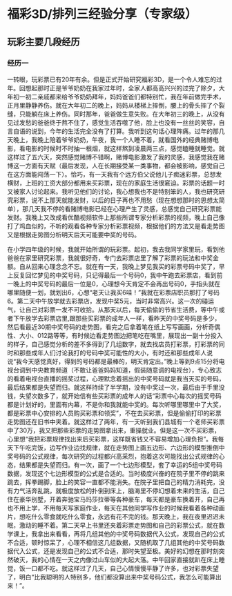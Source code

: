 # 福彩3D/排列三经验分享（专家级）
## 玩彩主要几段经历
### 经历一
一转眼，玩彩票已有20年有余。但是正式开始研究福彩3D，是一个令人难忘的过年。回想起那时正是爷爷奶奶在我家过年时，全家人都高高兴兴的过完了除夕，大年初一初二亲戚都来给爷爷奶奶拜年，妈妈爸爸们都特别忙，我在年前做完手术，正月里静静养伤。就在大年初二的晚上，妈妈从楼梯上摔倒，腰上的骨头摔了个裂缝，只能躺在床上养伤。同时那年，爸爸做生意失败。在大年初三的晚上，从没有见过发愁的爸爸终于熬不住了，感觉生活吞噬了他，脸上也没有一丝丝的笑容，自言自语的说到，今年的生活完全没有了打算。我听到这句话心理阵痛。过年的那几天晚上，我晚上陪着爷爷奶奶，午夜，我一个人睡不着，就看国外的经典赌博电影，看电影的时候时不时抽一根烟，就这样熬到凌晨两三点，感觉瞌睡就睡觉。就这样过了五六天，突然感觉赌博不错啊，赌博电影激发了我的灵感，我感觉我在赌博这一方面有天赋（最后发现，人在长期接受某一类事物，都会被影响，感觉自己在这方面能闯荡一下）。恰巧，有一天我有个远方伯父说他儿子痴迷彩票，总想发横财，上班的工资大部分都用来买彩票，现在的家庭生活很窘迫。彩票的话题一时又被家人讨论起来。我听见他们的讨论，我心想我也不是特别笨的人，我也研究研究彩票，说不上那天就能发财，以后的日子再也不用愁（现在想想那时的思想太简单），那几天我不停的看赌博电影已经在心理产生了灵感，总感觉自己研究彩票能发财。我晚上又改成看优酷视频软件上那些所谓专家分析彩票的视频，晚上自己像打了鸡血似的，不听的观看各种专家分析彩票视频，根据他们的方法又是看走势图又是根据走势图分析明天后天可能要中奖的号码。

在小学四年级的时候，我就开始所谓的玩彩票。起初，我去我同学家里玩，看到他爸爸在家里研究彩票，我就很好奇，专门去彩票店里了解了彩票的玩法和中奖金额。自从回来心理念念不忘。就在有一天，我晚上梦见我买的彩票号码中奖了，早上反复回忆梦见的中奖号码，只记得最后一个号码0，我中午跑去彩票店，看到前一晚上的中奖号码的最后一位是0，心理想今天肯定不会再出号码0，手指头就在哪里随便一划，就划出6，心想“老天让我买6哇！”我就在彩票店职员那打了号码6。第二天中午放学就去彩票店，发现中奖5元，当时非常高兴。这一次的碰运气，让自己对彩票一发不可收拾。从那天以后，每天偷偷的节省生活费，等中午或者下午放学去彩票店里,跟那些买彩票的成年人一样，看昨天的中奖号码是多少，然后看最近30期中奖号码的走势图，看完之后拿着笔在纸上写写画画，分析奇偶性、大小、012路等等，有时候边看走势图边把笔吃在嘴里，展现出一副十分投入的样子，自己感觉分析的差不多得到了几组数字，就去找店员打彩票，打彩票的同时和那些成年人们讨论我打的号码中奖可能性的大小，有时还和那些成年人说说“我今天感觉真好，得到的号码都是最棒的，明天肯定出。”晚上等到9点15分将电视台调到中央教育频道（不敢让爸爸妈妈知道，假装随意调的电视台），专心致志的看着电视台直播的摇奖过程，心理默念着摇出的中奖号码就是我当天买的号码，最后结果都是失望而归。就这样持续了半学期，没有中奖过一次，最后由于手里没钱，失望次数多了，就开始信有些买彩票的成年人的话“彩票中心每次的摇奖号码都是计划好的，里面有内幕，不是你和我就能中奖的。每次听哪里哪里中了大奖，都是彩票中心安排的人员购买彩票和领奖”，不在去买彩票，但是偷偷打印的彩票走势图还在旧书中夹着。就这样过了两年，有一天听到我们县城有一个老师买彩票中了30万，我又把那些彩票的走势图拿出来，重操就业。但是这一次不买彩票，心里想“我把彩票规律找出来后买彩票，这样既省钱又不容易增加心理负担”。我每天下午吃完饭，边写作业边找规律，就在走势图上画五边形、六边形的模型推倒中奖号码的公式规律，每次研究的过程都兴高采烈，抱着这次可能找出公式规律的心态，结果都是失望而归。有一次，画了一个七边形模型，套了幸运的5组中奖号码数据，发现这个七边形模型的公式是合适的。当时极度兴奋的在院子里不停的跳来跳去，挥拳踢脚，脸上的笑容一直都不能消失。在院子里把自己的精力消耗完，没有力气活奔乱跳，就极度放松的扑倒到床上，脑海里不停幻想着未来的生活，自己住在豪华别墅，开着奔驰宝马玛莎拉蒂等各种豪车，每天都是豪车换着开，自己再也不用上学，不用每天写家庭作业，每天在其他同学写作业的时候我看着各种动画片，想吃什么零食就吃什么零食，永远有花不完的钱。那天晚上，我在夜里迟迟未眠，激动的睡不着。第二天早上书里还夹着彩票走势图和自己的彩票公式，就在数学课上，我拿出来看看，再将几组其他的中奖号码数据代入公式，发现自己的公式不合适，顿时惊呆了，心理不相信这几组数据，又随机取了几组其他的中奖号码数据代入公式，还是发现自己的公式不合适，那时失望至极。美好的幻想在那时刻突然破灭，我的心情在一天之内像过山车似的大起大落。中午回家直接就趴在床上睡觉，饭一口都不吃。就这样过了几天，自己心情慢慢平静了许多，也对彩票失望了，明白“比我聪明的人特别多，他们都没算出来中奖号码公式，我怎么可能算出来！”。

